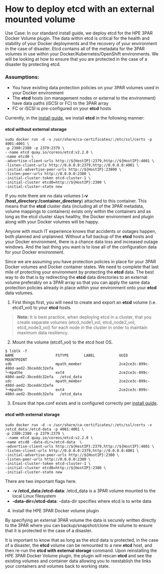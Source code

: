 # How to deploy etcd with an external mounted volume

Use Case: In our standard install guide, we deploy etcd for the HPE 3PAR Docker Volume plugin. The data within etcd is critical for the health and stability of your Docker deployments and the recovery of your environment in the case of disaster. Etcd contains all of the metadata for the 3PAR volumes in use within your Docker/Kubernetes/OpenShift environments. We will be looking at how to ensure that you are protected in the case of a disaster by protecting etcd.

### Assumptions:
* You have existing data protection policies on your 3PAR volumes used in your Docker environment
* The **etcd** hosts (on management nodes or external to the environment) have data paths (iSCSI or FC) to the 3PAR array
* FC or iSCSI is pre-configured on your **etcd** hosts

Currently, in the [install guide](https://github.com/budhac/python-hpedockerplugin/blob/master/docs/quick_start_guide.md), we install **etcd** in the following manner:

#### etcd without external storage

```
sudo docker run -d -v /usr/share/ca-certificates/:/etc/ssl/certs -p 4001:4001 \
-p 2380:2380 -p 2379:2379 \
--name etcd quay.io/coreos/etcd:v2.2.0 \
-name etcd0 \
-advertise-client-urls http://${HostIP}:2379,http://${HostIP}:4001 \
-listen-client-urls http://0.0.0.0:2379,http://0.0.0.0:4001 \
-initial-advertise-peer-urls http://${HostIP}:23800 \
-listen-peer-urls http://0.0.0.0:2380 \
-initial-cluster-token etcd-cluster-1 \
-initial-cluster etcd0=http://${HostIP}:2380 \
-initial-cluster-state new
```

If you note there are no data volumes (**-v /host_directory:/container_directory**) attached to this container. This means that the **etcd** cluster data (including all of the 3PAR metadata, volume mappings to containers) exists only within the containers and as long as the etcd cluster stays healthy, the Docker environment and plugin along with your Docker volumes will be happy.

Anyone with much IT experience knows that accidents or outages happen, both planned and unplanned. Without a full backup of the **etcd** hosts and your Docker environment, there is a chance data loss and increased outage windows. And the last thing you want is to lose all of the configuration data for your Docker environment.

Since we are assuming you have protection policies in place for your 3PAR Docker volumes and Docker container states. We need to complete that last mile of protecting your environment by protecting the **etcd** data. The best way to do that is by redirecting the **etcd** data directories to an external volume preferably on a 3PAR array so that you can apply the same data protection policies already in place within your environment onto your **etcd** data volumes.

1. First things first, you will need to create and export an **etcd** volume (i.e. etcd1_vol) to your **etcd** hosts.

>**Note:** It is best practice, when deploying etcd in a cluster, that you create separate volumes (etcd_node1_vol, etcd_node2_vol, etcd_node3_vol) for each node in the cluster in order to maintain maximum data resiliency.

2. Mount the volume (etcd1_vol) to the etcd host OS.

```
$ lsblk -f
NAME                   FSTYPE       LABEL           UUID                                   MOUNTPOINT
sdb                    mpath_member                 2ce2ce3c-899c-480d-aed2-3bceddc32efa
└─mpathe               ext4                         2ce2ce3c-899c-480d-aed2-3bceddc32efa   /etcd_data
sdc                    mpath_member                 2ce2ce3c-899c-480d-aed2-3bceddc32efa
└─mpathe               ext4                         2ce2ce3c-899c-480d-aed2-3bceddc32efa   /etcd_data
```

3. Ensure that hpe.conf exists and is configured correctly per [install guide](https://github.com/budhac/python-hpedockerplugin/blob/master/docs/quick_start_guide.md).

#### etcd with external storage

```
sudo docker run -d -v /usr/share/ca-certificates/:/etc/ssl/certs -v /etcd_data:/etcd-data -p 4001:4001 \
-p 2380:2380 -p 2379:2379 \
--name etcd quay.io/coreos/etcd:v2.2.0 \
-name etcd0 -data-dir=/etcd-data  \
-advertise-client-urls http://${HostIP}:2379,http://${HostIP}:4001 \
-listen-client-urls http://0.0.0.0:2379,http://0.0.0.0:4001 \
-initial-advertise-peer-urls http://${HostIP}:2380 \
-listen-peer-urls http://0.0.0.0:2380 \
-initial-cluster-token etcd-cluster-1 \
-initial-cluster etcd0=http://${HostIP}:2380 \
-initial-cluster-state new
```

There are two important flags here.

* **-v /etcd_data:/etcd-data**: /etcd_data is a 3PAR volume mounted to the local Linux filesystem
* **-data-dir=/etcd-data**: -data-dir specifies where etcd is to write data

4. Install the HPE 3PAR Docker volume plugin

By specifying an external 3PAR volume the data is securely written directly to the 3PAR where you can backup/snapshot/clone the volume to ensure that it is protected in the case of a disaster.

It is important to know that as long as the etcd data is protected, in the case of a disaster, the **etcd** volume can be remounted to a new **etcd** host, and then re-run the **etcd with external storage** command. Upon reinstalling the HPE 3PAR Docker Volume plugin, the plugin will rescan **etcd** and see the existing volumes and container data allowing you to reestablish the links your containers and volumes back to working state.
